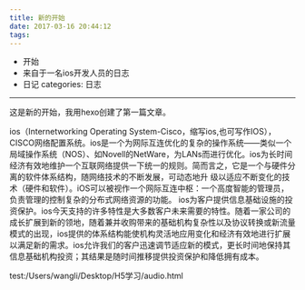 ```yaml
---
title: 新的开始
date: 2017-03-16 20:44:12
tags:
---
```

- 开始
- 来自于一名ios开发人员的日志
- 日记
categories: 日志
---

这是新的开始，我用hexo创建了第一篇文章。

ios（Internetworking Operating System-Cisco，缩写ios,也可写作IOS），CISCO网络配置系统。ios是一个为网际互连优化的复杂的操作系统——类似一个局域操作系统（NOS）、如Novell的NetWare，为LANs而进行优化。ios为长时间经济有效地维护一个互联网络提供一下统一的规则。简而言之，它是一个与硬件分离的软件体系结构，随网络技术的不断发展，可动态地升 级以适应不断变化的技术（硬件和软件）。iOS可以被视作一个网际互连中枢：一个高度智能的管理员，负责管理的控制复杂的分布式网络资源的功能。
ios为客户提供信息基础设施的投资保护。ios今天支持的许多特性是大多数客户未来需要的特性。随着一家公司的成长扩展到新的领地，随着兼并收购带来的基础机构复杂性以及协议转换或新流量模式的出现，ios提供的体系结构能使机构灵活地应用变化和经济有效地进行扩展以满足新的需求。ios允许我们的客户迅速调节适应新的模式，更长时间地保持其信息基础机构投资；其结果是随时间推移提供投资保护和降低拥有成本。


test:/Users/wangli/Desktop/H5学习/audio.html

